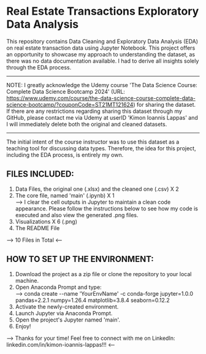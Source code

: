 # Real Estate Transactions Exploratory Data Analysis
This repository contains Data Cleaning and Exploratory Data Analysis (EDA) on real estate transaction data using Jupyter Notebook. This project offers an opportunity to showcase my approach to understanding the dataset, as there was no data documentation available. I had to derive all insights solely through the EDA process.

*****************************************************************************************************************************************************************************************************************************************************
NOTE: I greatly acknowledge the Udemy course 'The Data Science Course: Complete Data Science Bootcamp 2024' (URL: https://www.udemy.com/course/the-data-science-course-complete-data-science-bootcamp/?couponCode=ST21MT121624) for sharing the dataset. If there are any restrictions regarding sharing this dataset through my GitHub, please contact me via Udemy at userID 'Kimon Ioannis Lappas' and I will immediately delete both the original and cleaned datasets.
*****************************************************************************************************************************************************************************************************************************************************

The initial intent of the course instructor was to use this dataset as a teaching tool for discussing data types. Therefore, the idea for this project, including the EDA process, is entirely my own.

## FILES INCLUDED:
1. Data Files, the original one (.xlsx) and the cleaned one (.csv) X 2
2. The core file, named 'main' (.ipynb) X 1
   <br>-->  I clear the cell outputs in Jupyter to maintain a clean code appearance. Please follow the instructions below to see how my code is executed and also view the generated .png files.
4. Visualizations X 6 (.png)
5. The README File

--> 10 Files in Total <--

## HOW TO SET UP THE ENVIRONMENT:
1. Download the project as a zip file or clone the repository to your local machine.
2. Open Anaconda Prompt and type:
   <br>--> conda create --name 'YourEnvName' -c conda-forge jupyter=1.0.0 pandas=2.2.1 numpy=1.26.4 matplotlib=3.8.4 seaborn=0.12.2
3. Activate the newly-created environment.
4. Launch Jupyter via Anaconda Prompt.
5. Open the project's Jupyter named 'main'.
6. Enjoy!

--> Thanks for your time! Feel free to connect with me on LinkedIn: linkedin.com/in/kimon-ioannis-lappas!!! <--
